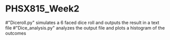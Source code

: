 # PHSX815_Week2
#"Diceroll.py" simulates a 6 faced dice roll and outputs the result in a text file
#"Dice_analysis.py" analyzes the output file and plots a histogram of the outcomes
